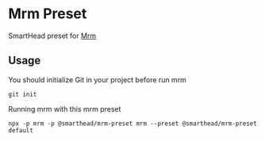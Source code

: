 # Mrm Preset

SmartHead preset for [Mrm](https://mrm.js.org)

## Usage

You should initialize Git in your project before run mrm
```
git init
```

Running mrm with this mrm preset
```
npx -p mrm -p @smarthead/mrm-preset mrm --preset @smarthead/mrm-preset default
```

